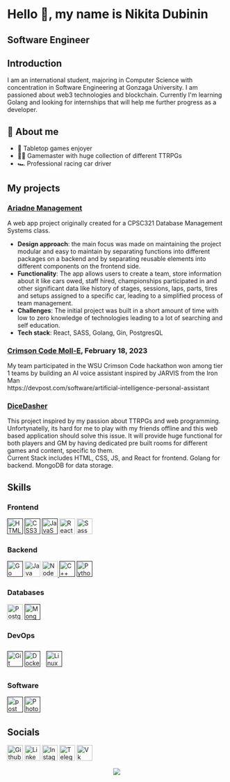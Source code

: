 # Hello 👋, my name is Nikita Dubinin
## Software Engineer

## Introduction

I am an international student, majoring in Computer Science with concentration in Software Engineering at Gonzaga University. I am passioned about web3 technologies and blockchain. Currently I'm learning Golang and looking for internships that will help me further progress as a developer.

## 🧐 About me

- 🎲 Tabletop games enjoyer
- 🧙‍♂️ Gamemaster with huge collection of different TTRPGs
- 🏎️ Professional racing car driver

## My projects

<section>
<h3><a href="https://github.com/Frolower/Ariadne-management.git">Ariadne Management</a></h3>
A web app project originally created for a CPSC321 Database Management Systems class.
<ul>
  <li>
    <strong>Design approach</strong>: the main focus was made on maintaining the project modular and easy to maintain by separating functions into different packages on a backend and by separating   reusable elements into different components on the frontend side.
  </li>
  <li>
    <strong>Functionality</strong>: The app allows users to create a team, store information about it like cars owed, staff hired, championships participated in and other significant data like history of stages, sessions, laps, parts, tires and setups assigned to a specific car, leading to a simplified process of team management.
  </li>
  <li>
    <strong>Challenges</strong>: The initial project was built in a short amount of time with low to zero knowledge of technologies leading to a lot of searching and self education.
  </li>  
  <li>
    <strong>Tech stack</strong>: React, SASS, Golang, Gin, PostgresQL
  </li>
</ul>
</section>

<section>
<h3><a href="https://github.com/Macbee280/CrimsonCode2023.git">Crimson Code Moll-E</a>, February 18, 2023</h3>
My team participated in the WSU Crimson Code hackathon won among tier 1 teams by building an AI voice assistant inspired by JARVIS from the Iron Man<br>
https://devpost.com/software/artificial-intelligence-personal-assistant
</section>

<section>
<h3><a href="https://github.com/Frolower/DiceDasher">DiceDasher</a></h3>
This project inspired by my passion about TTRPGs and web programming. Unfortynatelly, its hard for me to play with my friends offline and this web based application should solve this issue. It will provide huge functional for both players and GM by having dedicated pre built rooms for different games and content, specific to them.<br>
Current Stack includes HTML, CSS, JS, and React for frontend. Golang for backend. MongoDB for data storage.
</section>

## Skills

<h3>Frontend</h3>
<a href="" target="_blank" rel="noreferrer"><img src="https://raw.githubusercontent.com/danielcranney/readme-generator/main/public/icons/skills/html5-colored.svg" width="36" height="36" alt="HTML5" /></a> 
<a href="" target="_blank" rel="noreferrer"><img src="https://raw.githubusercontent.com/danielcranney/readme-generator/main/public/icons/skills/css3-colored.svg" width="36" height="36" alt="CSS3" /></a> 
<a href="" target="_blank" rel="noreferrer"><img src="https://raw.githubusercontent.com/danielcranney/readme-generator/main/public/icons/skills/javascript-colored.svg" width="36" height="36" alt="JavaScript" /></a>
<a href="https://reactjs.org/" target="_blank" rel="noreferrer"><img src="https://raw.githubusercontent.com/danielcranney/readme-generator/main/public/icons/skills/react-colored.svg" width="36" height="36" alt="React" /></a>
<a href="https://sass-lang.com/" target="_blank" rel="noreferrer"><img src="https://raw.githubusercontent.com/danielcranney/readme-generator/main/public/icons/skills/sass-colored.svg" width="36" height="36" alt="Sass" /></a>

<h3>Backend</h3>
<a href="" target="_blank" rel="noreferrer"><img src="https://raw.githubusercontent.com/danielcranney/readme-generator/main/public/icons/skills/go-colored.svg" width="36" height="36" alt="Go" /></a> 
<a href="https://www.oracle.com/java/" target="_blank" rel="noreferrer"><img src="https://raw.githubusercontent.com/danielcranney/readme-generator/main/public/icons/skills/java-colored.svg" width="36" height="36" alt="Java" /></a>
<a href="https://nodejs.org/en/" target="_blank" rel="noreferrer"><img src="https://raw.githubusercontent.com/danielcranney/readme-generator/main/public/icons/skills/nodejs-colored.svg" width="36" height="36" alt="NodeJS" /></a><a href="https://expressjs.com/" target="_blank" rel="noreferrer">
<a href=""><source srcset="https://cdn.simpleicons.org/cplusplus/#00599C"><img alt="C++" title="C++" height="36" width="36" src="https://cdn.simpleicons.org/cplusplus"></a>
<a href="" target="_blank" rel="noreferrer"><img src="https://raw.githubusercontent.com/danielcranney/readme-generator/main/public/icons/skills/python-colored.svg" width="36" height="36" alt="Python" /></a>

<h3>Databases</h3>
<a href="https://www.postgresql.org/" target="_blank" rel="noreferrer"><img src="https://raw.githubusercontent.com/danielcranney/readme-generator/main/public/icons/skills/postgresql-colored.svg" width="36" height="36" alt="PostgreSQL" /></a>
<a href="" target="_blank" rel="noreferrer"><img src="https://raw.githubusercontent.com/danielcranney/readme-generator/main/public/icons/skills/mongodb-colored.svg" width="36" height="36" alt="MongoDB" /></a>

<h3>DevOps</h3>
<a href="" target="_blank" rel="noreferrer"><img src="https://raw.githubusercontent.com/danielcranney/readme-generator/main/public/icons/skills/git-colored.svg" width="36" height="36" alt="Git" /></a> 
<a href="" target="_blank" rel="noreferrer"><img src="https://raw.githubusercontent.com/danielcranney/readme-generator/main/public/icons/skills/docker-colored.svg" width="36" height="36" alt="Docker" /></a> 
<a href="" target="_blank"><img style="margin: 10px" src="https://profilinator.rishav.dev/skills-assets/linux-original.svg" alt="Linux" width="36" height="36" /></a>  

<h3>Software</h3>
<a href="" target="_blank" rel="noreferrer"><img src="https://www.vectorlogo.zone/logos/getpostman/getpostman-icon.svg" alt="postman" width="36" height="36"/></a>
<a href=""><source srcset="https://cdn.simpleicons.org/adobephotoshop/#31A8FF"><img alt="Photoshop" title="Photoshop" height="36" width="36" src="https://cdn.simpleicons.org/adobephotoshop"></a> 

## Socials
<a href="https://github.com/frolower"><picture><source media="(prefers-color-scheme: dark)" srcset="https://cdn.simpleicons.org/github/white"><source media="(prefers-color-scheme: dark)" srcset="https://cdn.simpleicons.org/github/#181717"><img alt="Github" title="Github" height="36" width="36" src="https://cdn.simpleicons.org/github"></picture></a>
<a href="https://www.linkedin.com/in/dubinin-nikita/"><source srcset="https://cdn.simpleicons.org/linkedin/#0A66C2"><img alt="Linkedin" title="Linkedin" height="36" width="36" src="https://cdn.simpleicons.org/linkedin"></a>
<a href="https://www.instagram.com/dubinin_11"><source srcset="https://cdn.simpleicons.org/instagram/#E4405F"><img alt="Instagram" title="Instagram" height="36" width="36" src="https://cdn.simpleicons.org/instagram"></a>
<a href="https://t.me/frolower"><source srcset="https://cdn.simpleicons.org/telegram/#26A5E4"><img alt="Telegram" title="Telegram" height="36" width="36" src="https://cdn.simpleicons.org/telegram"></a>
<a href="https://vk.com/frolower"><source srcset="https://cdn.simpleicons.org/vk/#0077FF"><img alt="Vk" title="Vk" height="36" width="36" src="https://cdn.simpleicons.org/vk"></a>

<div align="center">
<img src="https://komarev.com/ghpvc/?username=frolower&&style=flat-square" align="center" />
</div>  
